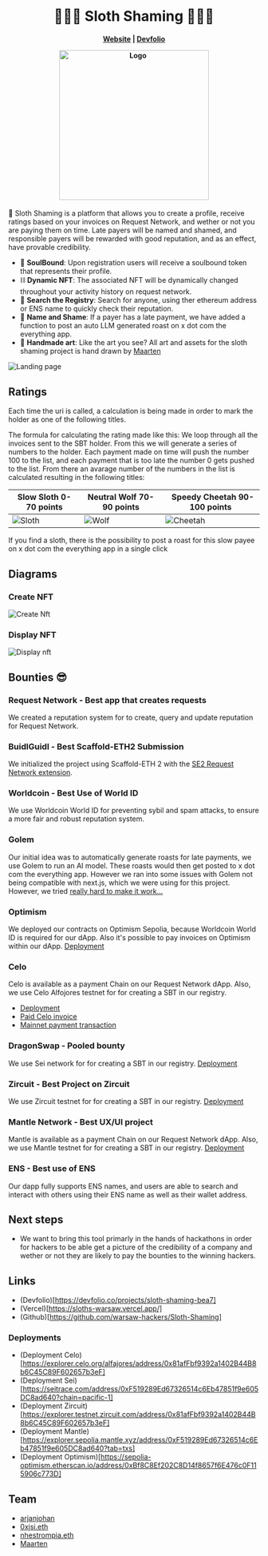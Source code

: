 <h1 align="center">
🦥🦥🦥 Sloth Shaming 🦥🦥🦥
</h1>

<h4 align="center">
  <a href="https://sloths-warsaw.vercel.app/">Website</a> |
  <a href="https://devfolio.co/projects/sloth-shaming-bea7">Devfolio</a>
  <p align="center">
    <img src="./assets/Logo.png" alt="Logo" width="300" height="auto">
  </p>
</h4>

🦥 Sloth Shaming is a platform that allows you to create a profile, receive ratings based on your invoices on Request Network, and wether or not you are paying them on time. Late payers will be named and shamed, and responsible payers will be rewarded with good reputation, and as an effect, have provable credibility.

- 🩻 **SoulBound**: Upon registration users will receive a soulbound token that represents their profile.
- ⛓️ **Dynamic NFT**: The associated NFT will be dynamically changed throughout your activity history on request network.
- 🔎 **Search the Registry**: Search for anyone, using ther ethereum address or ENS name to quickly check their reputation.
- 💅 **Name and Shame**: If a payer has a late payment, we have added a function to post an auto LLM generated roast on x dot com the everything app.
- 🎨 **Handmade art**: Like the art you see? All art and assets for the sloth shaming project is hand drawn by [Maarten](https://x.com/Mdjvanh)

![Landing page](assets/ui.png)

## Ratings

Each time the uri is called, a calculation is being made in order to mark the holder as one of the following titles.

The formula for calculating the rating made like this: We loop through all the invoices sent to the SBT holder. From this we will generate a series of numbers to the holder. Each payment made on time will push the number 100 to the list, and each payment that is too late the number 0 gets pushed to the list. From there an avarage number of the numbers in the list is calculated resulting in the following titles:

|     Slow Sloth 0-70 points     |  Neutral Wolf 70-90 points  |    Speedy Cheetah 90-100 points    |
|--------------------------------|-----------------------------|------------------------------------|
| ![Sloth](assets/SlothChar.svg) |![Wolf](assets/WolfChar.svg) | ![Cheetah](assets/CheetahChar.svg) |


If you find a sloth, there is the possibility to post a roast for this slow payee on x dot com the everything app in a single click

## Diagrams
### Create NFT
![Create Nft](assets/create_nft.png)

### Display NFT
![Display nft](assets/display_nft.png)

## Bounties 😎

### Request Network - Best app that creates requests
We created a reputation system for to create, query and update reputation for Request Network.

### BuidlGuidl - Best Scaffold-ETH2 Submission
We initialized the project using Scaffold-ETH 2 with the [SE2 Request Network extension](https://github.com/arjanjohan/scaffold-request-extension). 

### Worldcoin - Best Use of World ID 
We use Worldcoin World ID for preventing sybil and spam attacks, to ensure a more fair and robust reputation system.

### Golem
Our initial idea was to automatically generate roasts for late payments, we use Golem to run an AI model. These roasts would then get posted to x dot com the everything app. However we ran into some issues with Golem not being compatible with next.js, which we were using for this project. However, we tried [really hard to make it work...](https://github.com/warsaw-hackers/Sloth-Shaming/commit/e3f74e0ccc45d9b1b83b66476b7631af8f66498b)

### Optimism
We deployed our contracts on Optimism Sepolia, because Worldcoin World ID is required for our dApp. Also it's possible to pay invoices on Optimism within our dApp. [Deployment](https://sepolia-optimism.etherscan.io/address/0xBf8C8Ef202C8D14f8657f6E476c0F115906c773D)

### Celo
Celo is available as a payment Chain on our Request Network dApp. Also, we use Celo Alfojores testnet for for creating a SBT in our registry.
- [Deployment](https://explorer.celo.org/alfajores/address/0x81afFbf9392a1402B44B8b6C45C89F602657b3eF)
- [Paid Celo invoice](https://sloths-warsaw.vercel.app/invoices/0123e861a13322a50473ca4c85d4204e08b8a00081441f5e324b6458135900d88f)
- [Mainnet payment transaction](https://celoscan.io/tx/0x8350439b3e0ad78e1cba71f6d1d2d828b18adc39545a82b449045154e96deeba)

### DragonSwap - Pooled bounty
We use Sei network for for creating a SBT in our registry. [Deployment](https://seitrace.com/address/0xF519289Ed67326514c6Eb47851f9e605DC8ad640?chain=pacific-1)

### Zircuit - Best Project on Zircuit
We use Zircuit testnet for for creating a SBT in our registry. [Deployment](https://explorer.testnet.zircuit.com/address/0x81afFbf9392a1402B44B8b6C45C89F602657b3eF)

### Mantle Network - Best UX/UI project
Mantle is available as a payment Chain on our Request Network dApp. Also, we use Mantle testnet for for creating a SBT in our registry. [Deployment](https://explorer.sepolia.mantle.xyz/address/0xF519289Ed67326514c6Eb47851f9e605DC8ad640?tab=txs)

### ENS - Best use of ENS
Our dapp fully supports ENS names, and users are able to search and interact with others using their ENS name as well as their wallet address.

## Next steps

- We want to bring this tool primarly in the hands of hackathons in order for hackers to be able get a picture of the credibility of a company and wether or not they are likely to pay the bounties to the winning hackers.

## Links

- (Devfolio)[https://devfolio.co/projects/sloth-shaming-bea7]
- (Vercel)[https://sloths-warsaw.vercel.app/]
- (Github)[https://github.com/warsaw-hackers/Sloth-Shaming]

### Deployments
- (Deployment Celo)[https://explorer.celo.org/alfajores/address/0x81afFbf9392a1402B44B8b6C45C89F602657b3eF]
- (Deployment Sei)[https://seitrace.com/address/0xF519289Ed67326514c6Eb47851f9e605DC8ad640?chain=pacific-1]
- (Deployment Zircuit)[https://explorer.testnet.zircuit.com/address/0x81afFbf9392a1402B44B8b6C45C89F602657b3eF]
- (Deployment Mantle)[https://explorer.sepolia.mantle.xyz/address/0xF519289Ed67326514c6Eb47851f9e605DC8ad640?tab=txs]
- (Deployment Optimism)[https://sepolia-optimism.etherscan.io/address/0xBf8C8Ef202C8D14f8657f6E476c0F115906c773D]




## Team

- [arjanjohan](https://x.com/arjanjohan)
- [0xjsi.eth](https://x.com/0xjsieth)
- [nhestrompia.eth](https://x.com/nhestrompia)
- [Maarten](https://x.com/Mdjvanh)